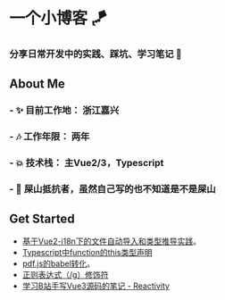 # 一个小博客 🪁
### 分享日常开发中的实践、踩坑、学习笔记 💪

## About Me

### - ✨ 目前工作地： 浙江嘉兴
### - 🎶 工作年限： 两年
### - 💥 技术栈： 主Vue2/3，Typescript
### - 🎉 屎山抵抗者，虽然自己写的也不知道是不是屎山

## Get Started

- [基于Vue2-i18n下的文件自动导入和类型推导实践](/share/i18n.md)。
- [Typescript中function的this类型声明](/share/ts-this.md)
- [pdf.js的babel转化](/bug/pdfjs.md)。  
- [正则表达式（/g）修饰符](/bug/regExp.md)
- [学习B站手写Vue3源码的笔记 - Reactivity](/vue/reactivity.md)

